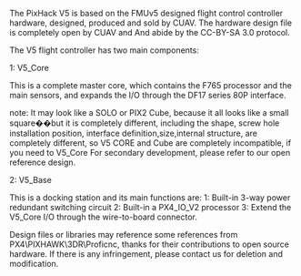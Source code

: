 The PixHack V5 is based on the FMUv5 designed flight control controller hardware, designed, produced and sold by CUAV. The hardware design file is completely open by CUAV and And abide by the CC-BY-SA 3.0 protocol.

The V5 flight controller has two main components:

1: V5_Core

This is a complete master core, which contains the F765 processor and the main sensors, and expands the I/O through the DF17 series 80P interface.

note: It may look like a SOLO or PIX2 Cube, because it all looks like a small square��but it is completely different, including the shape, screw hole installation position, interface definition,size,internal structure, are completely different, so V5 CORE and Cube are completely incompatible, if you need to V5_Core For secondary development, please refer to our open reference design.

2: V5_Base

This is a docking station and its main functions are:
1: Built-in 3-way power redundant switching circuit
2: Built-in a PX4_IO_V2 processor
3: Extend the V5_Core I/O through the wire-to-board connector.

Design files or libraries may reference some references from PX4\PIXHAWK\3DR\Proficnc, thanks for their contributions to open source hardware. If there is any infringement, please contact us for deletion and modification.